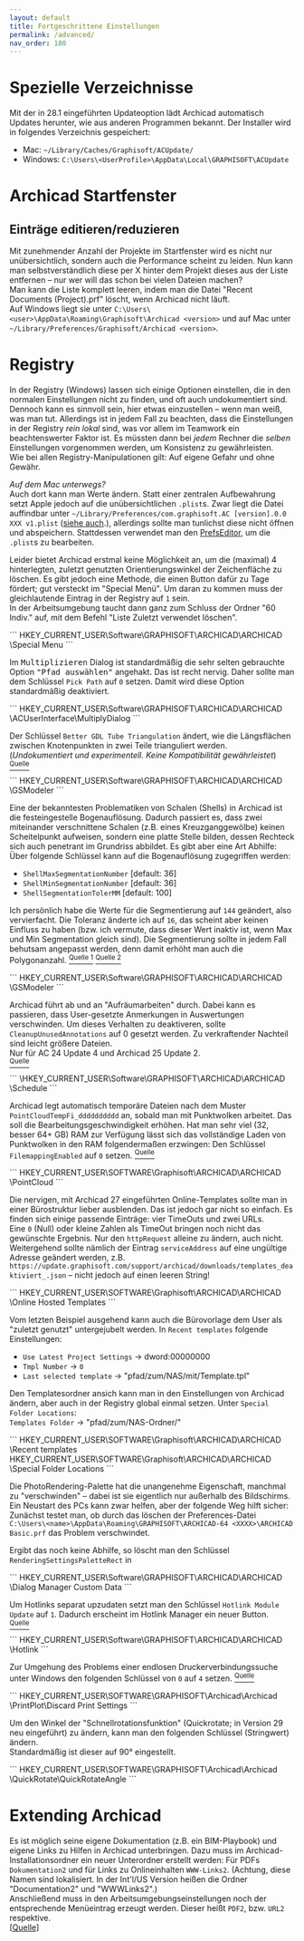 ```yaml
---
layout: default
title: Fortgeschrittene Einstellungen
permalink: /advanced/
nav_order: 180
---
```


# Spezielle Verzeichnisse
Mit der in 28.1 eingeführten Updateoption lädt Archicad automatisch Updates herunter, wie aus anderen Programmen bekannt.
Der Installer wird in folgendes Verzeichnis gespeichert:
- Mac: `~/Library/Caches/Graphisoft/ACUpdate/`
- Windows: `C:\Users\<UserProfile>\AppData\Local\GRAPHISOFT\ACUpdate`

# Archicad Startfenster
## Einträge editieren/reduzieren
Mit zunehmender Anzahl der Projekte im Startfenster wird es nicht nur unübersichtlich, sondern auch die Performance scheint zu leiden. Nun kann man selbstverständlich diese per X hinter dem Projekt dieses aus der Liste entfernen – nur wer will das schon bei vielen Dateien machen?  
Man kann die Liste komplett leeren, indem man die Datei "Recent Documents (Project).prf" löscht, wenn Archicad nicht läuft.  
Auf Windows liegt sie unter `C:\Users\<user>\AppData\Roaming\Graphisoft\Archicad <version>` 
und auf Mac unter `~/Library/Preferences/Graphisoft/Archicad <version>`.

# Registry
In der Registry (Windows) lassen sich einige Optionen einstellen, die in den normalen Einstellungen nicht zu finden, und oft auch undokumentiert sind. Dennoch kann es sinnvoll sein, hier etwas einzustellen – wenn man weiß, was man tut. Allerdings ist in jedem Fall zu beachten, dass die Einstellungen in der Registry _rein lokal_ sind, was vor allem im Teamwork ein beachtenswerter Faktor ist. Es müssten dann bei _jedem_ Rechner die _selben_ Einstellungen vorgenommen werden, um Konsistenz zu gewährleisten.  
Wie bei allen Registry-Manipulationen gilt: Auf eigene Gefahr und ohne Gewähr.

_Auf dem Mac unterwegs?_  
Auch dort kann man Werte ändern. Statt einer zentralen Aufbewahrung setzt Apple jedoch auf die unübersichtlichen `.plist`s. Zwar liegt die Datei auffindbar unter `~/Library/Preferences/com.graphisoft.AC [version].0.0 XXX v1.plist` ([siehe auch](https://community.graphisoft.com/t5/Installation-update/Altering-ARCHICAD-behavior-Registry-or-Preferences/ta-p/304121).), allerdings sollte man tunlichst diese nicht öffnen und abspeichern. Stattdessen verwendet man den [PrefsEditor](https://apps.tempel.org/PrefsEditor/), um die `.plist`s zu bearbeiten.


<div class="code-example" markdown="1">

Leider bietet Archicad erstmal keine Möglichkeit an, um die (maximal) 4 hinterlegten, zuletzt genutzten Orientierungswinkel der Zeichenfläche zu löschen. Es gibt jedoch eine Methode, die einen Button dafür zu Tage fördert; gut versteckt im "Special Menü". Um daran zu kommen muss der gleichlautende Eintrag in der Registry auf `1` sein.  
In der Arbeitsumgebung taucht dann ganz zum Schluss der Ordner "60 Indiv." auf, mit dem Befehl "Liste Zuletzt verwendet löschen".

</div>
```
HKEY_CURRENT_USER\Software\GRAPHISOFT\ARCHICAD\ARCHICAD <version>\Special Menu
```


<div class="code-example" markdown="1">

Im <samp>Multiplizieren</samp> Dialog ist standardmäßig die sehr selten gebrauchte Option <samp>"Pfad auswählen"</samp> angehakt. Das ist recht nervig. Daher sollte man dem Schlüssel `Pick Path` auf `0` setzen. Damit wird diese Option standardmäßig deaktiviert.

</div>
```
HKEY_CURRENT_USER\Software\GRAPHISOFT\ARCHICAD\ARCHICAD <version>\ACUserInterface\MultiplyDialog
```


<div class="code-example" markdown="1">

Der Schlüssel `Better GDL Tube Triangulation` ändert, wie die Längsflächen zwischen Knotenpunkten in zwei Teile trianguliert werden.  
(_Undokumentiert und experimentell. Keine Kompatibilität gewährleistet_) [<sup>Quelle</sup>](https://archicad-talk.graphisoft.com/viewtopic.php?p=317746#p317746) 
</div>
```
HKEY_CURRENT_USER\Software\GRAPHISOFT\ARCHICAD\ARCHICAD <version>\GSModeler
```


<div class="code-example" markdown="1">

Eine der bekanntesten Problematiken von Schalen (Shells) in Archicad ist die festeingestelle Bogenauflösung. Dadurch passiert es, dass zwei miteinander verschnittene Schalen (z.B. eines Kreuzganggewölbe) keinen Scheitelpunkt aufweisen, sondern eine platte Stelle bilden, dessen Rechteck sich auch penetrant im Grundriss abbildet. Es gibt aber eine Art Abhilfe:  
Über folgende Schlüssel kann auf die Bogenauflösung zugegriffen werden:
- `ShellMaxSegmentationNumber` [default: 36]
- `ShellMinSegmentationNumber` [default: 36]
- `ShellSegmentationTolerMM` [default: 100]

Ich persönlich habe die Werte für die Segmentierung auf `144` geändert, also vervierfacht. Die Toleranz änderte ich auf `16`, das scheint aber keinen Einfluss zu haben (bzw. ich vermute, dass dieser Wert inaktiv ist, wenn Max und Min Segmentation gleich sind). Die Segmentierung sollte in jedem Fall behutsam angepasst werden, denn damit erhöht man auch die Polygonanzahl. [<sup>Quelle 1</sup>](https://archicad-talk.graphisoft.com/viewtopic.php?t=44270#p222497) [<sup>Quelle 2</sup>](https://archicad-talk.graphisoft.com/viewtopic.php?f=20&t=38490)
</div>
```
HKEY_CURRENT_USER\Software\GRAPHISOFT\ARCHICAD\ARCHICAD <version>\GSModeler
```


<div class="code-example" markdown="1">

Archicad führt ab und an "Aufräumarbeiten" durch. Dabei kann es passieren, dass User-gesetzte Anmerkungen in Auswertungen verschwinden. Um dieses Verhalten zu deaktiveren, sollte `CleanupUnusedAnnotations` auf 0 gesetzt werden. Zu verkraftender Nachteil sind leicht größere Dateien.  
Nur für AC 24 Update 4 und Archicad 25 Update 2.  
[<sup>Quelle</sup>](https://archicad-talk.graphisoft.com/viewtopic.php?f=26&t=62958#p332074)
</div>
```
\HKEY_CURRENT_USER\Software\GRAPHISOFT\ARCHICAD\ARCHICAD <version>\Schedule
```


<div class="code-example" markdown="1">

Archicad legt automatisch temporäre Dateien nach dem Muster `PointCloudTempFi_dddddddddd` an, sobald man mit Punktwolken arbeitet. Das soll die Bearbeitungsgeschwindigkeit erhöhen. Hat man sehr viel (32, besser 64+ GB) RAM zur Verfügung lässt sich das vollständige Laden von Punktwolken in den RAM folgendermaßen erzwingen: Den Schlüssel `FilemappingEnabled` auf `0` setzen. [<sup>Quelle</sup>](https://archicad-talk.graphisoft.com/viewtopic.php?f=13&t=70341)
</div>
```
HKEY_CURRENT_USER\SOFTWARE\Graphisoft\ARCHICAD\ARCHICAD <version>\PointCloud
```


<div class="code-example" markdown="1">

Die nervigen, mit Archicad 27 eingeführten Online-Templates sollte man in einer Bürostruktur lieber ausblenden. Das ist jedoch gar nicht so einfach. Es finden sich einige passende Einträge: vier TimeOuts und zwei URLs.  
Eine `0` (Null) oder kleine Zahlen als TimeOut bringen noch nicht das gewünschte Ergebnis. Nur den `httpRequest` alleine zu ändern, auch nicht. Weitergehend sollte nämlich der Eintrag `serviceAddress` auf eine ungültige Adresse geändert werden, z.B. `https://update.graphisoft.com/support/archicad/downloads/templates_deaktiviert_.json` – nicht jedoch auf einen leeren String!
</div>
```
HKEY_CURRENT_USER\SOFTWARE\Graphisoft\ARCHICAD\ARCHICAD <version>\Online Hosted Templates
```


<div class="code-example" markdown="1">

Vom letzten Beispiel ausgehend kann auch die Bürovorlage dem User als "zuletzt genutzt" untergejubelt werden. In `Recent templates` folgende Einstellungen:  
- `Use Latest Project Settings` -> dword:00000000
- `Tmpl Number` -> `0`
- `Last selected template` -> "pfad/zum/NAS/mit/Template.tpl"

Den Templatesordner ansich kann man in den Einstellungen von Archicad ändern, aber auch in der Registry global einmal setzen. Unter `Special Folder Locations`:  
`Templates Folder` -> "pfad/zum/NAS-Ordner/"
</div>
```
HKEY_CURRENT_USER\SOFTWARE\Graphisoft\ARCHICAD\ARCHICAD <version>\Recent templates
HKEY_CURRENT_USER\SOFTWARE\Graphisoft\ARCHICAD\ARCHICAD <version>\Special Folder Locations
```


<div class="code-example" markdown="1">

Die PhotoRendering-Palette hat die unangenehme Eigenschaft, manchmal zu "verschwinden" – dabei ist sie eigentlich nur außerhalb des Bildschirms. Ein Neustart des PCs kann zwar helfen, aber der folgende Weg hilft sicher:  
Zunächst testet man, ob durch das löschen der Preferences-Datei `C:\Users\<name>\AppData\Roaming\GRAPHISOFT\ARCHICAD-64 <XXXX>\ARCHICAD Basic.prf` das Problem verschwindet.

Ergibt das noch keine Abhilfe, so löscht man den Schlüssel `RenderingSettingsPaletteRect` in
</div>
```
HKEY_CURRENT_USER\Software\GRAPHISOFT\ARCHICAD\ARCHICAD <version>\Dialog Manager Custom Data
```


<div class="code-example" markdown="1">

Um Hotlinks separat upzudaten setzt man den Schlüssel `Hotlink Module Update` auf `1`. Dadurch erscheint im Hotlink Manager ein neuer Button.  
[<sup>Quelle</sup>](https://community.graphisoft.com/t5/Project-data-BIM/Teamwork-Performance-of-multiple-self-referencing-Hotlinks/m-p/571019#M9667)
</div>
```
HKEY_CURRENT_USER\Software\GRAPHISOFT\ARCHICAD\ARCHICAD <version>\Hotlink
```


<div class="code-example" markdown="1">

Zur Umgehung des Problems einer endlosen Druckerverbindungssuche unter Windows den folgenden Schlüssel von `0` auf `4` setzen.
[<sup>Quelle</sup>](https://community.graphisoft.com/t5/Installation-update/Please-wait-for-printer-connection-or-cancel-connection/m-p/602067/highlight/true#M36996)
</div>
```
HKEY_CURRENT_USER\SOFTWARE\GRAPHISOFT\Archicad\Archicad <version>\PrintPlot\Discard Print Settings
```


<div class="code-example" markdown="1">

Um den Winkel der "Schnellrotationsfunktion" (Quickrotate; in Version 29 neu eingeführt) zu ändern, kann man den folgenden Schlüssel (Stringwert) ändern.  
Standardmäßig ist dieser auf 90° eingestellt.
</div>
```
HKEY_CURRENT_USER\SOFTWARE\GRAPHISOFT\Archicad\Archicad <version>\QuickRotate\QuickRotateAngle
```


# Extending Archicad
Es ist möglich seine eigene Dokumentation (z.B. ein BIM-Playbook) und eigene Links zu Hilfen in Archicad unterbringen. Dazu muss im Archicad-Installationsordner ein neuer Unterordner erstellt werden: Für PDFs `Dokumentation2` und für Links zu Onlineinhalten `WWW-Links2`. (Achtung, diese Namen sind lokalisiert. In der Int'l/US Version heißen die Ordner "Documentation2" und "WWWLinks2".)  
Anschließend muss in den Arbeitsumgebungseinstellungen noch der entsprechende Menüeintrag erzeugt werden. Dieser heißt `PDF2`, bzw. `URL2` respektive.  
[[Quelle](https://community.graphisoft.com/t5/Setup-License-forum/Error-WWWLinks2-amp-Help2/)]
